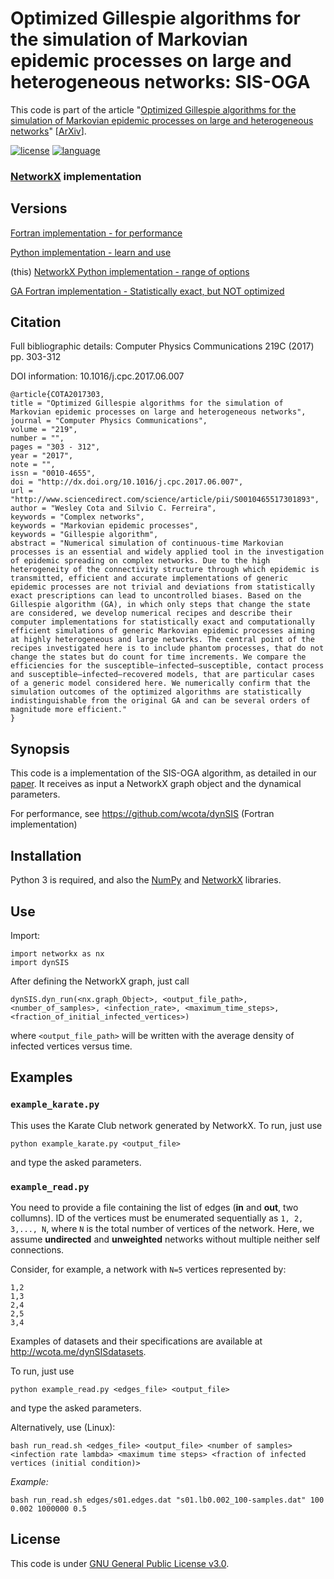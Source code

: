 # Optimized Gillespie algorithms for the simulation of Markovian epidemic processes on large and heterogeneous networks: SIS-OGA

This code is part of the article "[Optimized Gillespie algorithms for the simulation of Markovian epidemic processes on large and heterogeneous networks](https://doi.org/10.1016/j.cpc.2017.06.007)" [[ArXiv](https://arxiv.org/abs/1704.01557)].

[![license](https://img.shields.io/badge/licence-GPLv3-brightgreen.svg)](http://choosealicense.com/licenses/gpl-3.0/)
[![language](https://img.shields.io/badge/built%20with-Python-blue.svg)](https://www.python.org/)


### [NetworkX](https://networkx.github.io/) implementation

## Versions

[Fortran implementation - for performance](https://github.com/wcota/dynSIS)

[Python implementation - learn and use](https://github.com/wcota/dynSIS-py)

(this) [NetworkX Python implementation - range of options](https://github.com/wcota/dynSIS-networkx)

[GA Fortran implementation - Statistically exact, but NOT optimized](https://github.com/wcota/dynSIS-GA)

## Citation

Full bibliographic details: Computer Physics Communications 219C (2017) pp. 303-312

DOI information: 10.1016/j.cpc.2017.06.007

```
@article{COTA2017303,
title = "Optimized Gillespie algorithms for the simulation of Markovian epidemic processes on large and heterogeneous networks",
journal = "Computer Physics Communications",
volume = "219",
number = "",
pages = "303 - 312",
year = "2017",
note = "",
issn = "0010-4655",
doi = "http://dx.doi.org/10.1016/j.cpc.2017.06.007",
url = "http://www.sciencedirect.com/science/article/pii/S0010465517301893",
author = "Wesley Cota and Silvio C. Ferreira",
keywords = "Complex networks",
keywords = "Markovian epidemic processes",
keywords = "Gillespie algorithm",
abstract = "Numerical simulation of continuous-time Markovian processes is an essential and widely applied tool in the investigation of epidemic spreading on complex networks. Due to the high heterogeneity of the connectivity structure through which epidemic is transmitted, efficient and accurate implementations of generic epidemic processes are not trivial and deviations from statistically exact prescriptions can lead to uncontrolled biases. Based on the Gillespie algorithm (GA), in which only steps that change the state are considered, we develop numerical recipes and describe their computer implementations for statistically exact and computationally efficient simulations of generic Markovian epidemic processes aiming at highly heterogeneous and large networks. The central point of the recipes investigated here is to include phantom processes, that do not change the states but do count for time increments. We compare the efficiencies for the susceptible–infected–susceptible, contact process and susceptible–infected–recovered models, that are particular cases of a generic model considered here. We numerically confirm that the simulation outcomes of the optimized algorithms are statistically indistinguishable from the original GA and can be several orders of magnitude more efficient."
}
```

## Synopsis

This code is a implementation of the SIS-OGA algorithm, as detailed in our [paper](https://doi.org/10.1016/j.cpc.2017.06.007). It receives as input a NetworkX graph object and the dynamical parameters.

For performance, see https://github.com/wcota/dynSIS (Fortran implementation)

## Installation

Python 3 is required, and also the [NumPy](http://www.numpy.org/) and [NetworkX](https://networkx.github.io/) libraries.

## Use

Import:

```
import networkx as nx
import dynSIS
```
After defining the NetworkX graph, just call

```dynSIS.dyn_run(<nx.graph_Object>, <output_file_path>, <number_of_samples>, <infection_rate>, <maximum_time_steps>, <fraction_of_initial_infected_vertices>)```

where ``<output_file_path>`` will be written with the average density of infected vertices versus time.

## Examples

### ```example_karate.py```

This uses the Karate Club network generated by NetworkX. To run, just use

```python example_karate.py <output_file>```

and type the asked parameters.

### ```example_read.py```

You need to provide a file containing the list of edges (__in__ and __out__, two collumns). ID of the vertices must be enumerated sequentially as `1, 2, 3,..., N`, where `N` is the total number of vertices of the network. Here, we assume  __undirected__ and __unweighted__ networks without multiple neither self connections.

Consider, for example, a network with `N=5` vertices represented by:

```
1,2
1,3
2,4
2,5
3,4
```

Examples of datasets and their specifications are available at http://wcota.me/dynSISdatasets.

To run, just use

```python example_read.py <edges_file> <output_file>```

and type the asked parameters.

Alternatively, use (Linux):

```bash run_read.sh <edges_file> <output_file> <number of samples> <infection rate lambda> <maximum time steps> <fraction of infected vertices (initial condition)>```

_Example:_

```bash run_read.sh edges/s01.edges.dat "s01.lb0.002_100-samples.dat" 100 0.002 1000000 0.5```

## License

This code is under [GNU General Public License v3.0](http://choosealicense.com/licenses/gpl-3.0/).
